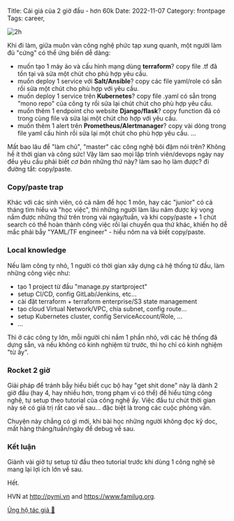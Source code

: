 Title: Cái giá của 2 giờ đầu - hơn 60k
Date: 2022-11-07
Category: frontpage
Tags: career,

![2h]({static}/images/2h.png)

Khi đi làm, giữa muôn vàn công nghệ phức tạp xung quanh, một người làm đủ "cứng" có thể ứng biến dễ dàng:

- muốn tạo 1 máy ảo và cấu hình mạng dùng **terraform**? copy file .tf đã tồn tại và sửa một chút cho phù hợp yêu cầu.
- muốn deploy 1 service với **Salt/Ansible**? copy các file yaml/role có sẵn rồi sửa một chút cho phù hợp với yêu cầu.
- muốn deploy 1 service trên **Kubernetes**? copy file .yaml có sẵn trong "mono repo" của công ty rồi sửa lại chút chút cho phù hợp yêu cầu.
- muốn thêm 1 endpoint cho website **Django/flask**? copy function đã có trong cùng file và sửa lại một chút cho hợp với yêu cầu.
- muốn thêm 1 alert trên **Prometheus/Alertmanager**? copy vài dòng trong file yaml cấu hình rồi sửa lại một chút cho phù hợp yêu cầu.
...

Mất bao lâu để "làm chủ", "master" các công nghệ bôi đậm nói trên? Không hề ít thời gian và công sức! Vậy làm sao mọi lập trình viên/devops ngày nay đều yêu cầu phải biết *cơ bản* những thứ này? làm sao họ làm được? đi đường tắt: copy/paste.

### Copy/paste trap
Khác với các sinh viên, có cả năm để học 1 môn, hay các "junior" có cả tháng tìm hiểu và "học việc", thì những người làm lâu năm được kỳ vọng nắm được những thứ trên trong vài ngày/tuần, và khi copy/paste + 1 chút search có thể hoàn thành công việc rồi lại chuyển qua thứ khác, khiến họ dễ mắc phải bẫy "YAML/TF engineer" - hiểu nôm na và biết copy/paste.

### Local knowledge
Nếu làm công ty nhỏ, 1 người có thời gian xây dựng cả hệ thống từ đầu, làm những công việc như:

- tạo 1 project từ đầu "manage.py startproject"
- setup CI/CD, config GitLab/Jenkins, etc...
- cài đặt terraform + terraform enterprise/S3 state management
- tạo cloud Virtual Network/VPC, chia subnet, config route...
- setup Kubernetes cluster, config ServiceAccount/Role, ...
- ...

Thì ở các công ty lớn, mỗi người chỉ nắm 1 phần nhỏ, với các hệ thống đã dựng sẵn, và nếu không có kinh nghiệm từ trước, thì họ chỉ có kinh nghiệm "từ ấy".

### Rocket 2 giờ

Giải pháp để tránh bẫy hiểu biết cục bộ hay "get shit done" này là dành 2 giờ đầu (hay 4, hay nhiều hơn, trong phạm vi có thể) để hiểu từng công nghệ, tự setup theo tutorial của công nghệ ấy. Việc đầu tư chút thời gian này sẽ có giá trị rất cao về sau... đặc biệt là trong các cuộc phỏng vấn.

Chuyện này chẳng có gì mới, khi bài học những người không đọc kỹ doc, mất hàng tháng/tuần/ngày để debug về sau.

### Kết luận
Giành vài giờ tự setup từ đầu theo tutorial trước khi dùng 1 công nghệ sẽ mang lại lợi ích lớn về sau.

Hết.

HVN at http://pymi.vn and https://www.familug.org.

[Ủng hộ tác giả 🍺](https://www.familug.org/p/ung-ho.html)
